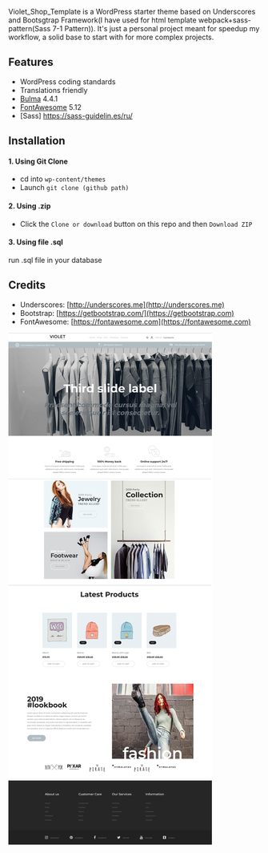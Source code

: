Violet_Shop_Template  is a WordPress starter theme based on Underscores and Bootsgtrap Framework(I have used for html template webpack+sass-pattern(Sass 7-1 Pattern)). It's just a personal project meant for speedup my workflow, a solid base to start with for more complex projects.

## Features

* WordPress coding standards
* Translations friendly
* [Bulma](https://getbootstrap.com) 4.4.1
* [FontAwesome](https://fontawesome.com) 5.12
* [Sass] https://sass-guidelin.es/ru/

## Installation
#### 1. Using Git Clone
* cd into ```wp-content/themes```
* Launch ```git clone (github path)```

#### 2. Using .zip
* Click the ```Clone or download``` button on this repo and then ```Download ZIP```

#### 3. Using file .sql
  run .sql file in your database

## Credits
* Underscores: [http://underscores.me](http://underscores.me)
* Bootstrap: [https://getbootstrap.com/](https://getbootstrap.com)
* FontAwesome: [https://fontawesome.com](https://fontawesome.com)

![alt text](https://github.com/Igor-Nosatov/violet_shop_template/blob/master/screenshot.png)

